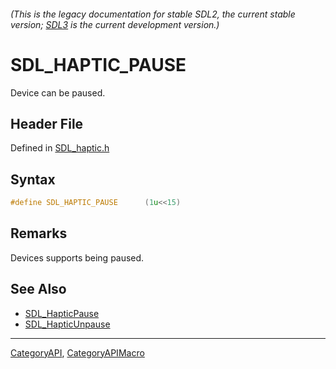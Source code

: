 ###### (This is the legacy documentation for stable SDL2, the current stable version; [SDL3](https://wiki.libsdl.org/SDL3/) is the current development version.)
# SDL_HAPTIC_PAUSE

Device can be paused.

## Header File

Defined in [SDL_haptic.h](https://github.com/libsdl-org/SDL/blob/SDL2/include/SDL_haptic.h)

## Syntax

```c
#define SDL_HAPTIC_PAUSE      (1u<<15)
```

## Remarks

Devices supports being paused.

## See Also

* [SDL_HapticPause](SDL_HapticPause)
* [SDL_HapticUnpause](SDL_HapticUnpause)

----
[CategoryAPI](CategoryAPI), [CategoryAPIMacro](CategoryAPIMacro)


